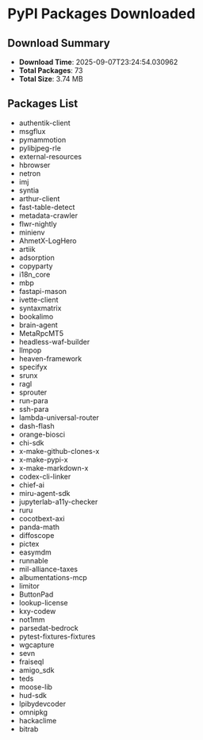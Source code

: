# PyPI Packages Downloaded

## Download Summary
- **Download Time**: 2025-09-07T23:24:54.030962
- **Total Packages**: 73
- **Total Size**: 3.74 MB

## Packages List
- authentik-client
- msgflux
- pymammotion
- pylibjpeg-rle
- external-resources
- hbrowser
- netron
- imj
- syntia
- arthur-client
- fast-table-detect
- metadata-crawler
- flwr-nightly
- minienv
- AhmetX-LogHero
- artiik
- adsorption
- copyparty
- i18n_core
- mbp
- fastapi-mason
- ivette-client
- syntaxmatrix
- bookalimo
- brain-agent
- MetaRpcMT5
- headless-waf-builder
- llmpop
- heaven-framework
- specifyx
- srunx
- ragl
- sprouter
- run-para
- ssh-para
- lambda-universal-router
- dash-flash
- orange-biosci
- chi-sdk
- x-make-github-clones-x
- x-make-pypi-x
- x-make-markdown-x
- codex-cli-linker
- chief-ai
- miru-agent-sdk
- jupyterlab-a11y-checker
- ruru
- cocotbext-axi
- panda-math
- diffoscope
- pictex
- easymdm
- runnable
- mil-alliance-taxes
- albumentations-mcp
- limitor
- ButtonPad
- lookup-license
- kxy-codew
- not1mm
- parsedat-bedrock
- pytest-fixtures-fixtures
- wgcapture
- sevn
- fraiseql
- amigo_sdk
- teds
- moose-lib
- hud-sdk
- lpibydevcoder
- omnipkg
- hackaclime
- bitrab
